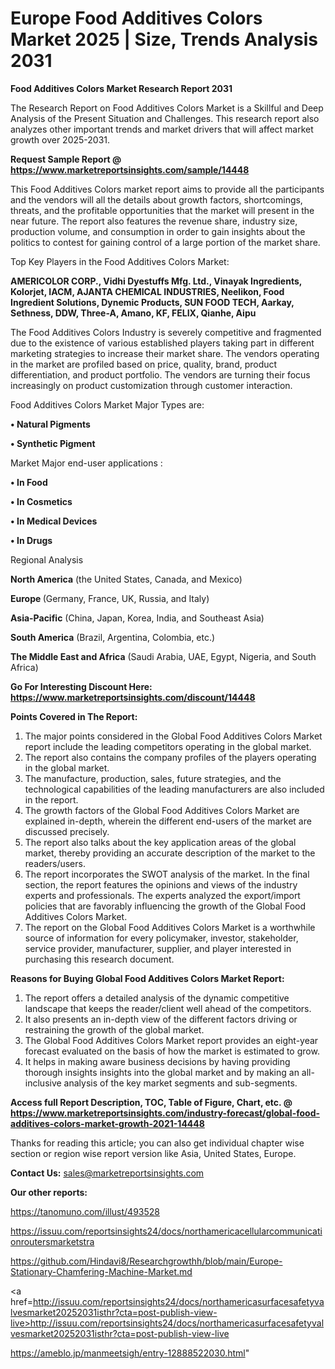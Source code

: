 # Europe Food Additives Colors Market 2025 | Size, Trends Analysis 2031

<strong>Food Additives Colors Market Research Report 2031</strong>

The Research Report on Food Additives Colors Market is a Skillful and Deep Analysis of the Present Situation and Challenges. This research report also analyzes other important trends and market drivers that will affect market growth over 2025-2031.

<strong>Request Sample Report @ <a href=https://www.marketreportsinsights.com/sample/14448>https://www.marketreportsinsights.com/sample/14448</a></strong>

This Food Additives Colors market report aims to provide all the participants and the vendors will all the details about growth factors, shortcomings, threats, and the profitable opportunities that the market will present in the near future. The report also features the revenue share, industry size, production volume, and consumption in order to gain insights about the politics to contest for gaining control of a large portion of the market share.

Top Key Players in the Food Additives Colors Market:

<strong>AMERICOLOR CORP., Vidhi Dyestuffs Mfg. Ltd., Vinayak Ingredients, Kolorjet, IACM, AJANTA CHEMICAL INDUSTRIES, Neelikon, Food Ingredient Solutions, Dynemic Products, SUN FOOD TECH, Aarkay, Sethness, DDW, Three-A, Amano, KF, FELIX, Qianhe, Aipu</strong>

The Food Additives Colors Industry is severely competitive and fragmented due to the existence of various established players taking part in different marketing strategies to increase their market share. The vendors operating in the market are profiled based on price, quality, brand, product differentiation, and product portfolio. The vendors are turning their focus increasingly on product customization through customer interaction.

Food Additives Colors Market Major Types are:

<strong>• Natural Pigments

• Synthetic Pigment</strong>

Market Major end-user applications :

<strong>• In Food

• In Cosmetics

• In Medical Devices

• In Drugs</strong>

Regional Analysis

</u><strong><b>North America</b></strong> (the United States, Canada, and Mexico)

<strong><b>Europe </b></strong>(Germany, France, UK, Russia, and Italy)

<strong><b>Asia-Pacific</b></strong> (China, Japan, Korea, India, and Southeast Asia)

<strong><b>South America</b></strong> (Brazil, Argentina, Colombia, etc.)

<strong><b>The Middle East and Africa</b></strong> (Saudi Arabia, UAE, Egypt, Nigeria, and South Africa)

<strong>Go For Interesting Discount Here: <a href=https://www.marketreportsinsights.com/discount/14448>https://www.marketreportsinsights.com/discount/14448</a></strong>

<strong>Points Covered in The Report:</strong>
<ol>
  <li>The major points considered in the Global Food Additives Colors Market report include the leading competitors operating in the global market.</li>
  <li>The report also contains the company profiles of the players operating in the global market.</li>
  <li>The manufacture, production, sales, future strategies, and the technological capabilities of the leading manufacturers are also included in the report.</li>
  <li>The growth factors of the Global Food Additives Colors Market are explained in-depth, wherein the different end-users of the market are discussed precisely.</li>
  <li>The report also talks about the key application areas of the global market, thereby providing an accurate description of the market to the readers/users.</li>
  <li>The report incorporates the SWOT analysis of the market. In the final section, the report features the opinions and views of the industry experts and professionals. The experts analyzed the export/import policies that are favorably influencing the growth of the Global Food Additives Colors Market.</li>
  <li>The report on the Global Food Additives Colors Market is a worthwhile source of information for every policymaker, investor, stakeholder, service provider, manufacturer, supplier, and player interested in purchasing this research document.</li>
</ol>
<strong>Reasons for Buying Global Food Additives Colors Market Report:</strong>

<ol>
  <li>The report offers a detailed analysis of the dynamic competitive landscape that keeps the reader/client well ahead of the competitors.</li>
  <li>It also presents an in-depth view of the different factors driving or restraining the growth of the global market.</li>
  <li>The Global Food Additives Colors Market report provides an eight-year forecast evaluated on the basis of how the market is estimated to grow.</li>
  <li>It helps in making aware business decisions by having providing thorough insights insights into the global market and by making an all-inclusive analysis of the key market segments and sub-segments.</li>
</ol>
<strong>Access full Report Description, TOC, Table of Figure, Chart, etc. @ <a href=https://www.marketreportsinsights.com/industry-forecast/global-food-additives-colors-market-growth-2021-14448>https://www.marketreportsinsights.com/industry-forecast/global-food-additives-colors-market-growth-2021-14448</a></strong>


Thanks for reading this article; you can also get individual chapter wise section or region wise report version like Asia, United States, Europe.

<strong>Contact Us:</strong>
sales@marketreportsinsights.com

<strong>Our other reports:</strong>

<a href=https://tanomuno.com/illust/493528>https://tanomuno.com/illust/493528</a>

<a href=https://issuu.com/reportsinsights24/docs/northamericacellularcommunicationroutersmarketstra>https://issuu.com/reportsinsights24/docs/northamericacellularcommunicationroutersmarketstra</a>

<a href=https://github.com/Hindavi8/Researchgrowthh/blob/main/Europe-Stationary-Chamfering-Machine-Market.md>https://github.com/Hindavi8/Researchgrowthh/blob/main/Europe-Stationary-Chamfering-Machine-Market.md</a>

<a href=http://issuu.com/reportsinsights24/docs/northamericasurfacesafetyvalvesmarket20252031isthr?cta=post-publish-view-live>http://issuu.com/reportsinsights24/docs/northamericasurfacesafetyvalvesmarket20252031isthr?cta=post-publish-view-live</a>

<a href=https://ameblo.jp/manmeetsigh/entry-12888522030.html>https://ameblo.jp/manmeetsigh/entry-12888522030.html</a>"
